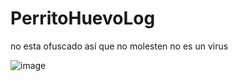 # PerritoHuevoLog
no esta ofuscado así que no molesten no es un virus

![image](https://github.com/nay-cat/PerritoHuevoLog/assets/63517637/004ab594-3579-4868-9706-aee8597fd597)

